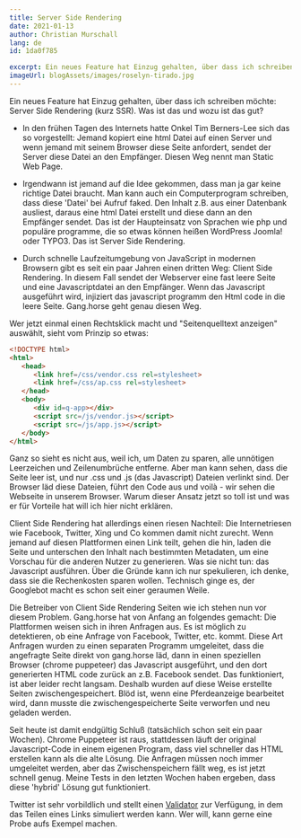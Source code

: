 ```yaml
---
title: Server Side Rendering
date: 2021-01-13
author: Christian Murschall
lang: de
id: 1da0f785

excerpt: Ein neues Feature hat Einzug gehalten, über dass ich schreiben möchte. Server Side  Rendering (kurz SSR). Was ist das und wozu ist das gut? 
imageUrl: blogAssets/images/roselyn-tirado.jpg
---
```

Ein neues Feature hat Einzug gehalten, über dass ich schreiben möchte: Server Side  Rendering (kurz SSR). Was ist das und wozu ist das gut? 

- In den frühen Tagen des Internets hatte Onkel Tim Berners-Lee sich das so vorgestellt: Jemand kopiert eine html Datei auf einen Server und wenn jemand mit seinem Browser diese Seite anfordert, sendet der Server diese Datei an den Empfänger. Diesen Weg nennt man Static Web Page.

- Irgendwann ist jemand auf die Idee gekommen, dass man ja gar keine richtige Datei braucht. Man kann auch ein Computerprogram schreiben, dass diese 'Datei' bei Aufruf faked. Den Inhalt z.B. aus einer Datenbank ausliest, daraus eine html Datei erstellt und diese dann an den Empfänger sendet. Das ist der Haupteinsatz von Sprachen wie php und populäre programme, die so etwas können heißen WordPress Joomla! oder TYPO3. Das ist Server Side  Rendering.

- Durch schnelle Laufzeitumgebung von JavaScript in modernen Browsern gibt es seit ein paar Jahren einen dritten Weg: Client Side Rendering. In diesem Fall sendet der Webserver eine fast leere Seite und eine Javascriptdatei an den Empfänger. Wenn das Javascript ausgeführt wird, injiziert das javascript programm den Html code in die leere Seite. Gang.horse geht genau diesen Weg.

Wer jetzt einmal einen Rechtsklick macht und "Seitenquelltext anzeigen" auswählt, sieht vom Prinzip so etwas:
```html
<!DOCTYPE html>
<html>
   <head>
      <link href=/css/vendor.css rel=stylesheet>
      <link href=/css/ap.css rel=stylesheet>
   </head>
   <body>
      <div id=q-app></div>
      <script src=/js/vendor.js></script>
      <script src=/js/app.js></script>
   </body>
</html>
```
Ganz so sieht es nicht aus, weil ich, um Daten zu sparen, alle unnötigen Leerzeichen und Zeilenumbrüche entferne. Aber man kann sehen, dass die Seite leer ist, und nur .css und .js (das Javascript) Dateien verlinkt sind. Der Browser läd diese Dateien, führt den Code aus und voilà -  wir sehen die Webseite in unserem Browser. Warum dieser Ansatz jetzt so toll ist und was er für Vorteile hat will ich hier nicht erklären. 

Client Side  Rendering hat allerdings einen riesen Nachteil: Die Internetriesen wie Facebook, Twitter, Xing und Co kommen damit nicht zurecht. Wenn jemand auf diesen Plattformen einen Link teilt, gehen die hin, laden die Seite und unterschen den Inhalt nach bestimmten Metadaten, um eine Vorschau für die anderen Nutzer zu generieren. Was sie nicht tun: das Javascript ausführen. Über die Gründe kann ich nur spekulieren, ich denke, dass sie die Rechenkosten sparen wollen. Technisch ginge es, der Googlebot macht es schon seit einer geraumen Weile.

Die Betreiber von Client Side Rendering Seiten wie ich stehen nun vor diesem Problem. Gang.horse hat von Anfang an folgendes gemacht: Die Plattformen weisen sich in ihren Anfragen aus. Es ist möglich zu detektieren, ob eine Anfrage von Facebook, Twitter, etc. kommt. Diese Art Anfragen wurden zu einen separaten Programm umgeleitet, dass die angefragte Seite direkt von gang.horse läd, dann in einen speziellen Browser (chrome puppeteer) das Javascript ausgeführt, und den dort generierten HTML code zurück an z.B. Facebook sendet. Das funktioniert, ist aber leider recht langsam. Deshalb wurden auf diese Weise erstellte Seiten zwischengespeichert. Blöd ist, wenn eine Pferdeanzeige bearbeitet wird, dann musste die zwischengespeicherte Seite verworfen und neu geladen werden.

Seit heute ist damit endgültig Schluß (tatsächlich schon seit ein paar Wochen). Chrome Puppeteer ist raus, stattdessen läuft der original Javascript-Code in einem eigenen Program, dass viel schneller das HTML erstellen kann als die alte Lösung. Die Anfragen müssen noch immer umgeleitet werden, aber das Zwischenspeichern fällt weg, es ist jetzt schnell genug. Meine Tests in den letzten Wochen haben ergeben, dass diese 'hybrid' Lösung gut funktioniert.

Twitter ist sehr vorbildlich und stellt einen [Validator](https://cards-dev.twitter.com/validator) zur Verfügung, in dem das Teilen eines Links simuliert werden kann. Wer will, kann gerne eine Probe aufs Exempel machen.